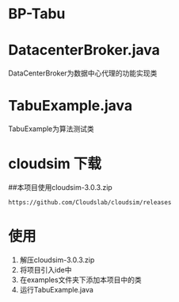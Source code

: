 # BP-Tabu

# DatacenterBroker.java
DataCenterBroker为数据中心代理的功能实现类

# TabuExample.java
TabuExample为算法测试类

# cloudsim 下载
##本项目使用cloudsim-3.0.3.zip
```
https://github.com/Cloudslab/cloudsim/releases
```
# 使用
1.  解压cloudsim-3.0.3.zip
2.  将项目引入ide中
3.  在examples文件夹下添加本项目中的类
4.  运行TabuExample.java